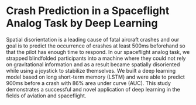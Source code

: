 # Crash Prediction in a Spaceflight Analog Task by Deep Learning

Spatial disorientation is a leading cause of fatal aircraft crashes and our goal is to predict the occurrence of crashes at least 500ms beforehand so that the pilot has enough time to respond.  In our spaceflight analog task, we strapped blindfolded participants into a machine where they could not rely on gravitational information and as a result became spatially disoriented while using a joystick to stabilize themselves. We built a deep learning model based on long short-term memory (LSTM) and were able to predict 900ms before a crash with 86% area under curve (AUC). This study demonstrates a successful and novel application of deep learning in the fields of aviation and spaceflight. 
